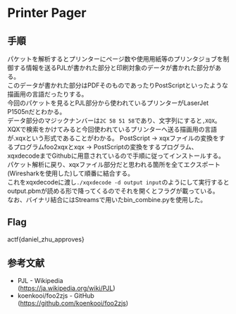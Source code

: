 # Printer Pager

## 手順
パケットを解析するとプリンターにページ数や使用用紙等のプリンタジョブを制御する情報を送るPJLが書かれた部分と印刷対象のデータが書かれた部分がある。  
このデータが書かれた部分はPDFそのものであったりPostScriptといったような描画用の言語だったりする。  
今回のパケットを見るとPJL部分から使われているプリンターがLaserJet P1505nだとわかる。  
データ部分のマジックナンバーは`2C 58 51 58`であり、文字列にすると`,XQX`。  
XQXで検索をかけてみると今回使われているプリンターへ送る描画用の言語が.xqxという形式であることがわかる。
PostScript -> xqxファイルの変換をするプログラムfoo2xqxとxqx -> PostScriptの変換をするプログラム、xqxdecodeまでGithubに用意されているので手順に従ってインストールする。  
パケット解析に戻り、xqxファイル部分だと思われる箇所を全てエクスポート(Wiresharkを使用した)して順番に結合する。  
これをxqxdecodeに渡し`./xqxdecode -d output input`のようにして実行するとoutput.pbmが読める形で降ってくるのでそれを開くとフラグが載っている。  
なお、バイナリ結合にはStreamsで用いたbin_combine.pyを使用した。

## Flag
actf{daniel_zhu_approves}

## 参考文献
- PJL - Wikipedia  
(https://ja.wikipedia.org/wiki/PJL)
- koenkooi/foo2zjs - GitHub  
(https://github.com/koenkooi/foo2zjs)
